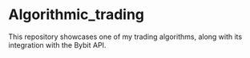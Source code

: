 # Algorithmic_trading
This repository showcases one of my trading algorithms, along with its integration with the Bybit API.
